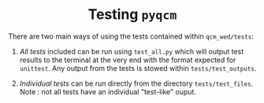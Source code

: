 # <div align="center"> Testing `pyqcm` </div>

There are two main ways of using the tests contained within `qcm_wed/tests`:

1. *All tests* included can be run using `test_all.py` which will output test results to the terminal at the very end with the format expected for `unittest`. Any output from the tests is stowed within `tests/test_outputs`.

2. *Individual tests* can be run directly from the directory `tests/test_files`. Note : not all tests have an individual "test-like" ouput.